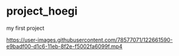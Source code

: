 # project_hoegi
my first project

https://user-images.githubusercontent.com/78577071/122661590-e9badf00-d1c6-11eb-8f2e-f5002fa6099f.mp4

